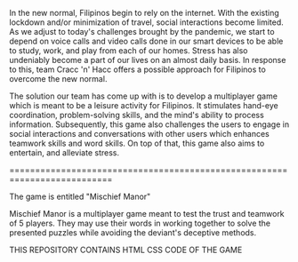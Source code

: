 
In the new normal, Filipinos begin to rely on the internet. With the existing
lockdown and/or minimization of travel, social interactions become limited.
As we adjust to today's challenges brought by the pandemic, we start to depend
on voice calls and video calls done in our smart devices to be able to study, 
work, and play from each of our homes. Stress has also undeniably become a
part of our lives on an almost daily basis. 
In response to this, team Cracc 'n' Hacc offers a possible approach for
Filipinos to overcome the new normal.

The solution our team has come up with is to develop a multiplayer game 
which is meant to be a leisure activity for Filipinos. 
It stimulates hand-eye coordination, problem-solving skills,
and the mind's ability to process information. Subsequently, this game
also challenges the users to engage in social interactions and conversations
with other users which enhances teamwork skills and word skills. On top of that,
this game also aims to entertain, and alleviate stress.

==========================================================================

The game is entitled "Mischief Manor"

Mischief Manor is a multiplayer game meant to test the trust and teamwork
of 5 players. They may use their words in working together to solve the
presented puzzles while avoiding the deviant's deceptive methods.  


THIS REPOSITORY CONTAINS HTML CSS CODE OF THE GAME
